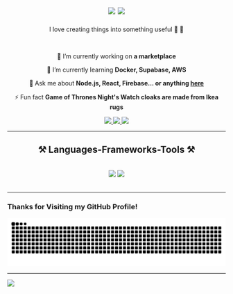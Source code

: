 <h1 align="center">
    <img src="https://readme-typing-svg.herokuapp.com?font=Fira+Code&weight=500&pause=1000&color=00E0FF&width=435&lines=Kamusta!%F0%9F%91%8B+I'm+Jelynelle+Bastasa"/>
    <a align="center">
        <img src="https://readme-typing-svg.herokuapp.com?font=Fira+Code&weight=500&pause=1000&color=00E0FF&width=435&lines=Softwaree+Engineer"/>
    </a>
</h1>

   
<p align="center">I love creating things into something useful 🚀 🚀</p>
<p align="center">
</p>


<br/>
<div align="center">
 
 🔭 I’m currently working on **a marketplace**
 
 🌱 I’m currently learning **Docker, Supabase, AWS**

💬 Ask me about **Node.js, React, Firebase... or anything [here](https://github.com/salesp07/salesp07/issues)**

⚡ Fun fact **Game of Thrones Night's Watch cloaks are made from Ikea rugs**

 </div> 
<div align="center"> 
  <a href="mailto:pedro.sales.muniz@gmail.com">
    <img src="https://img.shields.io/badge/Gmail-333333?style=for-the-badge&logo=gmail&logoColor=red" />
  </a>
  <a href="https://linkedin.com/in/pedro-sales-muniz" target="_blank">
    <img src="https://img.shields.io/badge/LinkedIn-0077B5?style=for-the-badge&logo=linkedin&logoColor=white" target="_blank" />
  </a>
  <a href="https://salesp07.github.io" target="_blank">
     <img src="https://img.shields.io/badge/Portfolio-FF5722?style=for-the-badge&logo=todoist&logoColor=white" target="_blank" /> <!-- sqlite, safari, google-chrome are other good icon options -->
  </a>
</div>

 <hr/>
 
<h2 align="center">⚒️ Languages-Frameworks-Tools ⚒️</h2>
<br/>
<div align="center">
    <img src="https://skillicons.dev/icons?i=react,bootstrap,mui,html,css,vscode,github,figma,tailwind,git,r" />
    <img src="https://skillicons.dev/icons?i=nodejs,python,javascript,typescript,express,firebase,mongodb,c,java,nextjs,mysql,flask" /><br>
</div>

<br/>
<hr/>


### Thanks for Visiting my GitHub Profile!

<p align="center">
<img src="https://github.com/VishwaGauravIn/VishwaGauravIn/blob/output/github-contribution-grid-snake.svg">
</p>

---
[![](https://visitcount.itsvg.in/api?id=jellyyace&icon=0&color=0)](https://visitcount.itsvg.in)

<!-- Proudly created with GPRM ( https://gprm.itsvg.in ) -->
